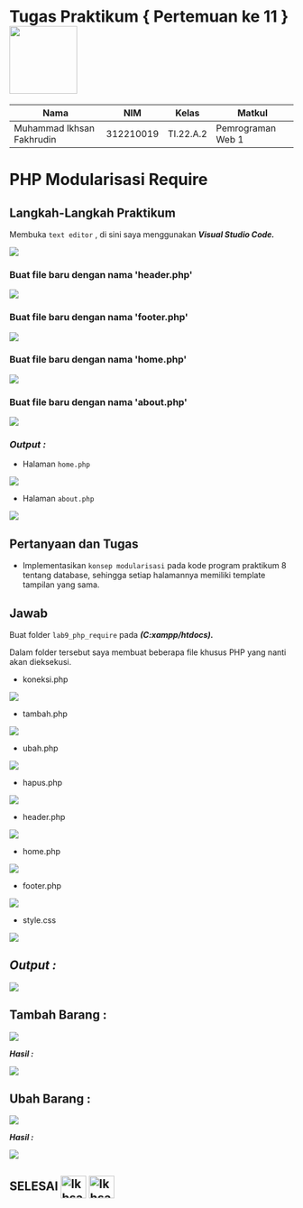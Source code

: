# Tugas Praktikum { Pertemuan ke 11 } <img src=https://seeklogo.com/images/E/elephpant-mascot-php-logo-4C78D1AC4E-seeklogo.com.png width="120px"  >


|**Nama**|**NIM**|**Kelas**|**Matkul**|
|----|---|-----|------|
|Muhammad Ikhsan Fakhrudin|312210019|TI.22.A.2|Pemrograman Web 1|

# PHP Modularisasi Require 

## Langkah-Langkah Praktikum

Membuka ``text editor`` , di sini saya menggunakan ***Visual Studio Code.***

![](screenshot/Home%20Screen%20VSC.png)

### Buat file baru dengan nama 'header.php'

![](screenshot/ss1.png)

### Buat file baru dengan nama 'footer.php'

![](screenshot/ss2.png)

### Buat file baru dengan nama 'home.php'

![](screenshot/ss3.png)

### Buat file baru dengan nama 'about.php'

![](screenshot/ss4.png)

### ***Output :***

- Halaman ``home.php`` 

![](screenshot/ss5.png)

- Halaman ``about.php``

![](screenshot/ss6.png)

## Pertanyaan dan Tugas

- Implementasikan ``konsep modularisasi`` pada kode program praktikum 8 tentang database, sehingga setiap halamannya memiliki template tampilan yang sama.

## Jawab

Buat folder ``lab9_php_require`` pada ***(C:xampp/htdocs).***

Dalam folder tersebut saya membuat beberapa file khusus PHP yang nanti akan dieksekusi.

- koneksi.php

![](screenshot/ss7.png)

- tambah.php

![](screenshot/ss8.png)

- ubah.php

![](screenshot/ss9.png)

- hapus.php

![](screenshot/ss10.png)

- header.php

![](screenshot/ss11.png)

- home.php

![](screenshot/ss12.png)

- footer.php

![](screenshot/ss13.png)

- style.css

![](screenshot/ss14.png)

## ***Output :*** 

![](screenshot/ss15.png)

## Tambah Barang :

![](screenshot/ss16.png)

***Hasil :***

![](screenshot/ss17.png)

## Ubah Barang :

![](screenshot/ss18.png)

***Hasil :***

![](screenshot/ss19.png)



## SELESAI <img align="center" alt="Ikhsan-Python" height="40" width="45" src="https://em-content.zobj.net/source/microsoft-teams/337/student_1f9d1-200d-1f393.png"> <img align="center" alt="Ikhsan-Python" height="40" width="45" src="https://em-content.zobj.net/thumbs/160/twitter/348/flag-indonesia_1f1ee-1f1e9.png">
